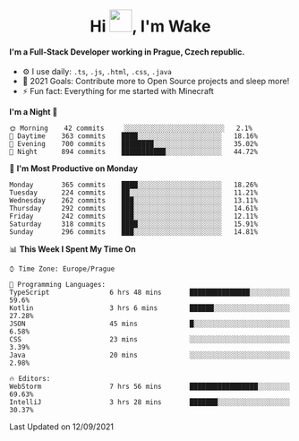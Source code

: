 <h1 align="center">Hi <img src="https://raw.githubusercontent.com/MrWakeCZ/MrWakeCZ/master/Hi.gif" width="40px" />, I'm Wake</h1>

#### I'm a Full-Stack Developer working in Prague, Czech republic.
- ⚙️ I use daily: `.ts`, `.js`, `.html`, `.css`, `.java`
- 🥅 2021 Goals: Contribute more to Open Source projects and sleep more!
- ⚡ Fun fact: Everything for me started with Minecraft

<!--START_SECTION:waka-->
**I'm a Night 🦉** 

```text
🌞 Morning    42 commits     ░░░░░░░░░░░░░░░░░░░░░░░░░   2.1% 
🌆 Daytime    363 commits    ████░░░░░░░░░░░░░░░░░░░░░   18.16% 
🌃 Evening    700 commits    ████████░░░░░░░░░░░░░░░░░   35.02% 
🌙 Night      894 commits    ███████████░░░░░░░░░░░░░░   44.72%

```
📅 **I'm Most Productive on Monday** 

```text
Monday       365 commits    ████░░░░░░░░░░░░░░░░░░░░░   18.26% 
Tuesday      224 commits    ██░░░░░░░░░░░░░░░░░░░░░░░   11.21% 
Wednesday    262 commits    ███░░░░░░░░░░░░░░░░░░░░░░   13.11% 
Thursday     292 commits    ███░░░░░░░░░░░░░░░░░░░░░░   14.61% 
Friday       242 commits    ███░░░░░░░░░░░░░░░░░░░░░░   12.11% 
Saturday     318 commits    ████░░░░░░░░░░░░░░░░░░░░░   15.91% 
Sunday       296 commits    ███░░░░░░░░░░░░░░░░░░░░░░   14.81%

```


📊 **This Week I Spent My Time On** 

```text
⌚︎ Time Zone: Europe/Prague

💬 Programming Languages: 
TypeScript               6 hrs 48 mins       ███████████████░░░░░░░░░░   59.6% 
Kotlin                   3 hrs 6 mins        ██████░░░░░░░░░░░░░░░░░░░   27.28% 
JSON                     45 mins             █░░░░░░░░░░░░░░░░░░░░░░░░   6.58% 
CSS                      23 mins             ░░░░░░░░░░░░░░░░░░░░░░░░░   3.39% 
Java                     20 mins             ░░░░░░░░░░░░░░░░░░░░░░░░░   2.98%

🔥 Editors: 
WebStorm                 7 hrs 56 mins       █████████████████░░░░░░░░   69.63% 
IntelliJ                 3 hrs 28 mins       ███████░░░░░░░░░░░░░░░░░░   30.37%

```


 Last Updated on 12/09/2021
<!--END_SECTION:waka-->
